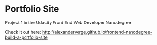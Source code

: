 # Portfolio Site
Project 1 in the Udacity Front End Web Developer Nanodegree

Check it out here: http://alexanderverge.github.io/frontend-nanodegree-build-a-portfolio-site

